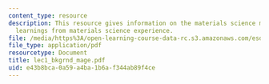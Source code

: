 ```yaml
---
content_type: resource
description: This resource gives information on the materials science mantra, and
  learnings from materials science experience.
file: /media/https%3A/open-learning-course-data-rc.s3.amazonaws.com/esd-342-advanced-system-architecture-spring-2006/e43b8bca0a59a4ba1b6af344ab89f4ce_lec1_bkgrnd_mage.pdf
file_type: application/pdf
resourcetype: Document
title: lec1_bkgrnd_mage.pdf
uid: e43b8bca-0a59-a4ba-1b6a-f344ab89f4ce
---
```

